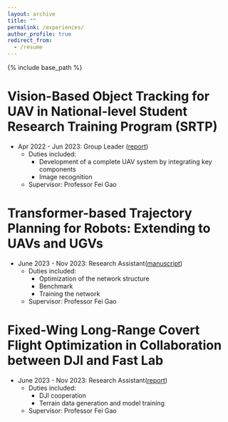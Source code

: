 ```yaml
---
layout: archive
title: ""
permalink: /experiences/
author_profile: true
redirect_from:
  - /resume
---
```


{% include base_path %}

Vision-Based Object Tracking for UAV in National-level Student Research Training Program (SRTP)
======
* Apr 2022 - Jun 2023: Group Leader ([report](https://mengze3.github.io/srtp/))
  * Duties included:
    * Development of a complete UAV system by integrating key components
    * Image recognition
  * Supervisor: Professor Fei Gao


Transformer-based Trajectory Planning for Robots: Extending to UAVs and UGVs
======
* June 2023 - Nov 2023: Research Assistant([manuscript](https://mengze3.github.io/files/main.pdf))
  * Duties included:
    * Optimization of the network structure
    * Benchmark
    * Training the network
  * Supervisor: Professor Fei Gao
 
Fixed-Wing Long-Range Covert Flight Optimization in Collaboration between DJI and Fast Lab
======
* June 2023 - Nov 2023: Research Assistant([report](https://mengze3.github.io/fixed_wing/))
  * Duties included:
    * DJI cooperation
    * Terrain data generation and model training
  * Supervisor: Professor Fei Gao
